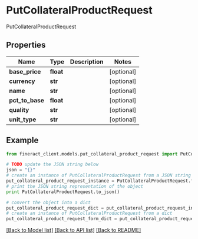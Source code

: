# PutCollateralProductRequest

PutCollateralProductRequest

## Properties

Name | Type | Description | Notes
------------ | ------------- | ------------- | -------------
**base_price** | **float** |  | [optional] 
**currency** | **str** |  | [optional] 
**name** | **str** |  | [optional] 
**pct_to_base** | **float** |  | [optional] 
**quality** | **str** |  | [optional] 
**unit_type** | **str** |  | [optional] 

## Example

```python
from fineract_client.models.put_collateral_product_request import PutCollateralProductRequest

# TODO update the JSON string below
json = "{}"
# create an instance of PutCollateralProductRequest from a JSON string
put_collateral_product_request_instance = PutCollateralProductRequest.from_json(json)
# print the JSON string representation of the object
print PutCollateralProductRequest.to_json()

# convert the object into a dict
put_collateral_product_request_dict = put_collateral_product_request_instance.to_dict()
# create an instance of PutCollateralProductRequest from a dict
put_collateral_product_request_form_dict = put_collateral_product_request.from_dict(put_collateral_product_request_dict)
```
[[Back to Model list]](../README.md#documentation-for-models) [[Back to API list]](../README.md#documentation-for-api-endpoints) [[Back to README]](../README.md)



